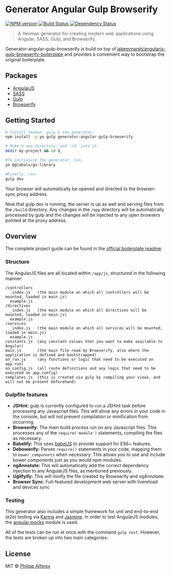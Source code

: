# Generator Angular Gulp Browserify

[![NPM version][npm-image]][npm-url]
[![Build Status][travis-image]][travis-url]
[![Dependency Status][depstat-image]][depstat-url]

> A Yeoman generator for creating modern web applications using Angular, SASS, Gulp, and Browserify.

Generator-angular-gulp-browserify is build on top of [jakemmarsh/angularjs-gulp-browserify-boilerplate](https://github.com/jakemmarsh/angularjs-gulp-browserify-boilerplate) and provides a convenient way to bootstrap the original boilerplate.

## Packages
- [AngularJS](http://angularjs.org/)
- [SASS](http://sass-lang.com/)
- [Gulp](http://gulpjs.com/)
- [Browserify](http://browserify.org/)

## Getting Started
```bash
# Install Yeoman, gulp & the generator:
npm install -g yo gulp generator-angular-gulp-browserify

# Make a new directory, and 'cd' into it:
mkdir my-project && cd $_

#To initialize the generator, run:
yo @globalx/gx-library

#Finally, run:
gulp dev
```

Your browser will automatically be opened and directed to the browser-sync proxy address.

Now that gulp dev is running, the server is up as well and serving files from the `/build` directory. Any changes in the `/app` directory will be automatically processed by gulp and the changes will be injected to any open browsers pointed at the proxy address.

## Overview
The complete project guide can be found in the [official boilerplate readme](https://github.com/jakemmarsh/angularjs-gulp-browserify-boilerplate/blob/master/README.md).

### Structure
The AngularJS files are all located within `/app/js`, structured in the following manner:

```
/controllers
  _index.js   (the main module on which all controllers will be mounted, loaded in main.js)
  example.js
/directives
  _index.js   (the main module on which all directives will be mounted, loaded in main.js)
  example.js
/services
  _index.js   (the main module on which all services will be mounted, loaded in main.js)
  example.js
constants.js  (any constant values that you want to make available to Angular)
main.js       (the main file read by Browserify, also where the application is defined and bootstrapped)
on_run.js     (any functions or logic that need to be executed on app.run)
on_config.js  (all route definitions and any logic that need to be executed on app.config)
templates.js  (this is created via gulp by compiling your views, and will not be present beforehand)
```

### Gulpfile features
- **JSHint:** gulp is currently configured to run a JSHint task before processing any Javascript files. This will show any errors in your code in the console, but will not prevent compilation or minification from occurring.
- **Browserify:** The main build process run on any Javascript files. This processes any of the `require('module')` statements, compiling the files as necessary.
- **Babelify:** This uses [babelJS](https://babeljs.io/) to provide support for ES6+ features.
- **Debowerify:** Parses `require()` statements in your code, mapping them to `bower_components` when necessary. This allows you to use and include bower components just as you would npm modules.
- **ngAnnotate:** This will automatically add the correct dependency injection to any AngularJS files, as mentioned previously.
- **Uglifyify:** This will minify the file created by Browserify and ngAnnotate.
- **Browser Sync**: Full-featured development web server with livereload and devices sync

### Testing
This generator also includes a simple framework for unit and end-to-end (e2e) testing via [Karma](http://karma-runner.github.io/) and [Jasmine](http://jasmine.github.io/). In order to test AngularJS modules, the [angular.mocks](https://docs.angularjs.org/api/ngMock/object/angular.mock) module is used.

All of the tests can be run at once with the command `gulp test`. However, the tests are broken up into two main categories:

## License
MIT © [Philipp Alferov](https://github.com/alferov)

[npm-url]: https://npmjs.org/package/generator-angular-gulp-browserify
[npm-image]: https://img.shields.io/npm/v/generator-angular-gulp-browserify.svg?style=flat-square

[travis-url]: https://travis-ci.org/alferov/generator-angular-gulp-browserify
[travis-image]: https://img.shields.io/travis/alferov/generator-angular-gulp-browserify.svg?style=flat-square

[depstat-url]: https://david-dm.org/alferov/generator-angular-gulp-browserify
[depstat-image]: https://david-dm.org/alferov/generator-angular-gulp-browserify.svg?style=flat-square
